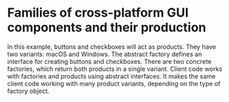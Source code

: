 # Families of cross-platform GUI components and their production

  In this example, buttons and checkboxes will act as products. They have two variants: macOS and Windows.
  The abstract factory defines an interface for creating buttons and checkboxes. There are two concrete factories, which return both products in a single variant.
  Client code works with factories and products using abstract interfaces. It makes the same client code working with many product variants, depending on the type of factory object.
